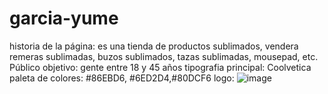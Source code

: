# garcia-yume


historia de la página: es una tienda de productos sublimados, vendera remeras sublimadas, buzos sublimados, tazas sublimadas, mousepad, etc.
Público objetivo: gente entre 18 y 45 años 
tipografia principal: Coolvetica
paleta de colores: #86EBD6, #6ED2D4,#80DCF6
logo: 
![image](https://github.com/SoolGarcia/garcia-yume/assets/74159643/1c1fa1c9-e05a-41ff-9d5a-e1f86e560d38)

